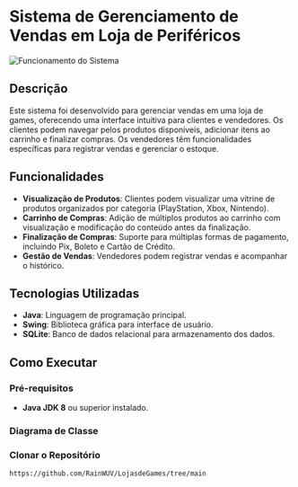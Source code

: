 # Sistema de Gerenciamento de Vendas em Loja de Periféricos

![Funcionamento do Sistema](Videoapresentação.gif)

## Descrição

Este sistema foi desenvolvido para gerenciar vendas em uma loja de games, oferecendo uma interface intuitiva para clientes e vendedores. Os clientes podem navegar pelos produtos disponíveis, adicionar itens ao carrinho e finalizar compras. Os vendedores têm funcionalidades específicas para registrar vendas e gerenciar o estoque.

## Funcionalidades

- **Visualização de Produtos**: Clientes podem visualizar uma vitrine de produtos organizados por categoria (PlayStation, Xbox, Nintendo).
- **Carrinho de Compras**: Adição de múltiplos produtos ao carrinho com visualização e modificação do conteúdo antes da finalização.
- **Finalização de Compras**: Suporte para múltiplas formas de pagamento, incluindo Pix, Boleto e Cartão de Crédito.
- **Gestão de Vendas**: Vendedores podem registrar vendas e acompanhar o histórico.

## Tecnologias Utilizadas

- **Java**: Linguagem de programação principal.
- **Swing**: Biblioteca gráfica para interface de usuário.
- **SQLite**: Banco de dados relacional para armazenamento dos dados.

## Como Executar

### Pré-requisitos

- **Java JDK 8** ou superior instalado.

### Diagrama de Classe


### Clonar o Repositório

```bash
https://github.com/RainWUV/LojasdeGames/tree/main


